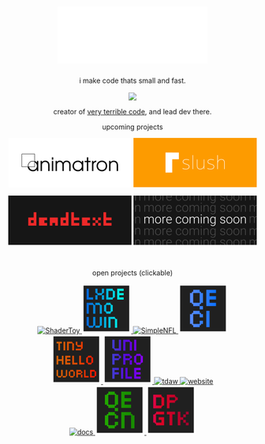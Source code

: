 
<h1 align='center'><img src="brand/tlg.png" alt="logo" width="306.5" height="115" style="image-rendering: pixelated; image-rendering: -moz-crisp-edges;"/></h1>

<p align='center'>i make code thats small and fast.</p>


<p align='center'>
<img
  align="center"
  src="https://github-readme-stats.vercel.app/api/?username=kb-x&theme=dracula&count_private=true"
/>
</p>


<p align='center'>creator of <a href="https://vtcteam.xyz">very terrible code</a>, and lead dev there.</p>

<p align='center'>upcoming projects</p>

<p align='center'>
<img src="brand/anban.png" alt="animatron" width="250" height="100"/>
<img src="brand/slban.png" alt="slush" width="250" height="100"/>
</p>

<p align='center'>
<img src="brand/dtban.png" alt="deadtext" width="250" height="100"/>
<img src="brand/csban.png" alt="coming soon" width="250" height="100"/>
</p>


<br>
<p align='center'>open projects (clickable)</p>
<p align="center">
<!-- i apologise to everyone on behalf of my horrible html skills -->


  <a href="https://www.shadertoy.com/user/kbx">
  <img src="https://raw.githubusercontent.com/kb-x/kb-x/main/brand/shadertoy.png" alt="ShaderToy" width="300" height="100"/>
  </a>
  <a href="https://github.com/kb-x/LxDemOWin">
  <img src="https://raw.githubusercontent.com/kb-x/LxDemOWin/main/brand/icon.png" alt="LxDemOWin" width="100" height="100"/>
  </a>
  <a href="https://github.com/kb-x/SimpleNFL">
  <img src="https://raw.githubusercontent.com/kb-x/SimpleNFL/master/brand/icon.png" alt="SimpleNFL" width="100" height="100"/>
  </a>
  <a href="https://github.com/kb-x/QECI">
  <img src="https://raw.githubusercontent.com/kb-x/QECI/master/brand/icon.png" alt="QECI" width="100" height="100"/>
  </a>
  <br>
  <a href="https://github.com/kb-x/tinyhelloworld-linux">
  <img src="https://raw.githubusercontent.com/kb-x/tinyhelloworld-linux/master/brand/icon.png" alt="TinyHelloWorld" width="100" height="100"/>
  </a>
  <a href="https://github.com/kb-x/uniprofile">
  <img src="https://raw.githubusercontent.com/kb-x/uniprofile/master/brand/icon.png" alt="uniprofile" width="100" height="100"/>
  </a>
  <a href="https://github.com/kb-x/tdaw">
  <img src="https://raw.githubusercontent.com/kb-x/tdaw/master/brand/icon.png" alt="tdaw" width="100" height="100"/>
  </a>
  <a href="https://kbx.codes">
  <img src="https://raw.githubusercontent.com/kb-x/kb-x/main/brand/wb.png" alt="website" width="300" height="100"/>
  </a>
  <br>

  <a href="https://docs.kbx.codes/">
  <img src="https://raw.githubusercontent.com/kb-x/kb-x/main/brand/docs.png" alt="docs" width="300" height="100">
  </a>
  <a href="https://github.com/kb-x/QECN">
  <img src="https://raw.githubusercontent.com/kb-x/QECN/master/brand/icon.png" alt="qecn" width="100" height="100"/>
  </a>
  <a href="https://github.com/kb-x/dpgtk">
      <img src="https://raw.githubusercontent.com/kb-x/dpgtk/master/brand/icon.png" alt="dpgtk" width="100" height="100" />
  </a>
</p>
